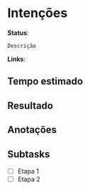 # Intenções
**Status**:

```Descrição```

**Links**: 


## Tempo estimado

## Resultado

## Anotações

## Subtasks
- [ ] Etapa 1
- [ ] Etapa 2